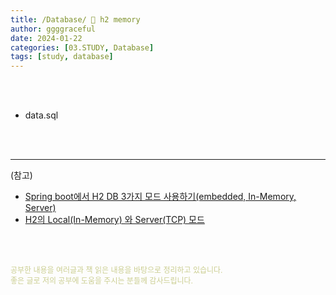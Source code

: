 ```yaml
---
title: /Database/ 💬 h2 memory
author: ggggraceful
date: 2024-01-22
categories: [03.STUDY, Database]
tags: [study, database]
---
```


<br/>
<br/>






- data.sql


<br/>
<br/>

---

(참고)

- [Spring boot에서 H2 DB 3가지 모드 사용하기(embedded, In-Memory, Server)](https://kukim.tistory.com/105)
- [H2의 Local(In-Memory) 와 Server(TCP) 모드](https://lob-dev.tistory.com/13)


<br/>
<br/>

<span style="font-size: 12px; color:  #cbce91"> 공부한 내용을 여러글과 책 읽은 내용을 바탕으로 정리하고 있습니다.</span>  
<span style="font-size: 12px; color:  #cbce91"> 좋은 글로 저의 공부에 도움을 주시는 분들께 감사드립니다. </span>

<!--

❤️면접예상질문 ❤️

-->

